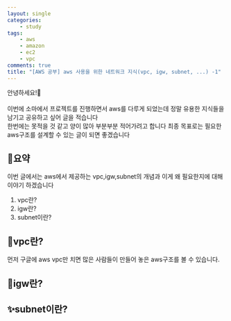 ```yaml
---
layout: single
categories:
    - study
tags:
    - aws
    - amazon
    - ec2
    - vpc
comments: true
title: "[AWS 공부] aws 사용을 위한 네트워크 지식(vpc, igw, subnet, ...) -1"
---
```



안녕하세요!👋<br>  
이번에 소마에서 프로젝트를 진행하면서 aws를 다루게 되었는데 정말 유용한 지식들을 남기고 공유하고 싶어 글을 적습니다<br>
한번에는 못적을 것 같고 양이 많아 부분부분 적어가려고 합니다 최종 목표로는 필요한 aws구조를 설계할 수 있는 글이 되면 좋겠습니다<br>

## 🙏요약
이번 글에서는 aws에서 제공하는 vpc,igw,subnet의 개념과 이게 왜 필요한지에 대해 이야기 하겠습니다<br>

1. vpc란?
2. igw란?
3. subnet이란?

## 📔vpc란?
먼저 구글에 aws vpc만 치면 많은 사람들이 만들어 놓은 aws구조를 볼 수 있습니다.<br>



## 👀igw란?  

## ✨subnet이란?